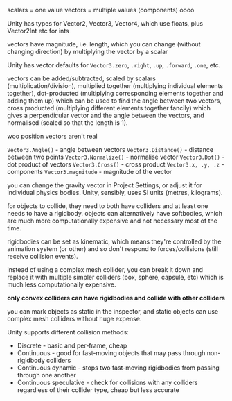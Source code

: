 scalars = one value
vectors = multiple values (components) oooo

Unity has types for Vector2, Vector3, Vector4, which use floats, plus Vector2Int etc for ints

vectors have magnitude, i.e. length, which you can change (without changing direction) by multiplying the vector by a scalar

Unity has vector defaults for `Vector3.zero`, `.right`, `.up`, `.forward`, `.one`, etc.

vectors can be added/subtracted, scaled by scalars (multiplication/division), multiplied together (multiplying individual elements together), dot-producted (multiplying corresponding elements together and adding them up) which can be used to find the angle between two vectors, cross producted (multiplying different elements together fancily) which gives a perpendicular vector and the angle between the vectors, and normalised (scaled so that the length is 1).

woo position vectors aren't real

`Vector3.Angle()` - angle between vectors
`Vector3.Distance()` - distance between two points
`Vector3.Normalize()` - normalise vector
`Vector3.Dot()` - dot product of vectors
`Vector3.Cross()` - cross product
`Vector3.x, .y, .z` - components
`Vector3.magnitude` - magnitude of the vector


you can change the gravity vector in Project Settings, or adjust it for individual physics bodies. Unity, sensibly, uses SI units (metres, kilograms).

for objects to collide, they need to both have colliders and at least one needs to have a rigidbody.
objects can alternatively have softbodies, which are much more computationally expensive and not necessary most of the time.

rigidbodies can be set as kinematic, which means they're controlled by the animation system (or other) and so don't respond to forces/collisions (still receive collision events).

instead of using a complex mesh collider, you can break it down and replace it with multiple simpler colliders (box, sphere, capsule, etc) which is much less computationally expensive.

**only convex colliders can have rigidbodies and collide with other colliders**

you can mark objects as static in the inspector, and static objects can use complex mesh colliders without huge expense.

Unity supports different collision methods:
- Discrete - basic and per-frame, cheap
- Continuous - good for fast-moving objects that may pass through non-rigidbody colliders
- Continuous dynamic - stops two fast-moving rigidbodies from passing through one another
- Continuous speculative - check for collisions with any colliders regardless of their collider type, cheap but less accurate

